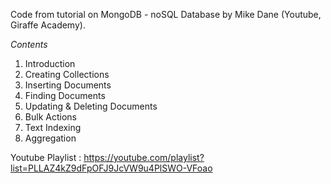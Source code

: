 Code from tutorial on MongoDB - noSQL Database by Mike Dane (Youtube, Giraffe Academy).


*Contents*

1. Introduction
2. Creating Collections
3. Inserting Documents
4. Finding Documents
5. Updating & Deleting Documents
6. Bulk Actions
7. Text Indexing
8. Aggregation

Youtube Playlist : https://youtube.com/playlist?list=PLLAZ4kZ9dFpOFJ9JcVW9u4PlSWO-VFoao

